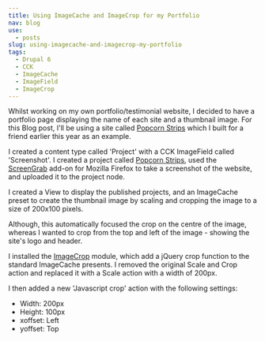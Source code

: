 ```yaml
---
title: Using ImageCache and ImageCrop for my Portfolio
nav: blog
use:
  - posts
slug: using-imagecache-and-imagecrop-my-portfolio
tags:
  - Drupal 6
  - CCK
  - ImageCache
  - ImageField
  - ImageCrop
---
```

Whilst working on my own portfolio/testimonial website, I decided to have a portfolio page displaying the name of each site and a thumbnail image. For this Blog post, I'll be using a site called [Popcorn Strips](http://popcornstrips.com) which I built for a friend earlier this year as an example.

I created a content type called 'Project' with a CCK ImageField called 'Screenshot'. I created a project called [Popcorn Strips](http://popcornstrips.com), used the [ScreenGrab](https://addons.mozilla.org/addon/1146) add-on for Mozilla Firefox to take a screenshot of the website, and uploaded it to the project node.

I created a View to display the published projects, and an ImageCache 
preset to create the thumbnail image by scaling and cropping the image 
to a size of 200x100 pixels. 

Although, this automatically focused the crop on the centre of the image, whereas I wanted to crop from the top and left of the image - showing the site's logo and header. 

I installed the [ImageCrop](http://drupal.org/project/imagecrop) module, which add a jQuery crop function to the standard ImageCache presents. I removed the original Scale and Crop action and replaced it with a Scale action with a width of 200px. 

I then added a new 'Javascript crop' action with the following settings:

* Width: 200px
* Height: 100px
* xoffset: Left
* yoffset: Top